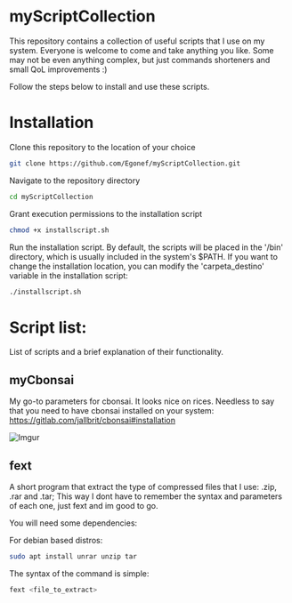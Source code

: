 # myScriptCollection

This repository contains a collection of useful scripts that I use on my system. 
Everyone is welcome to come and take anything you like. 
Some may not be even anything complex, but just commands shorteners and small QoL improvements :) 

Follow the steps below to install and use these scripts.


# Installation


 Clone this repository to the location of your choice
```bash
git clone https://github.com/Egonef/myScriptCollection.git
```
 Navigate to the repository directory
```bash
cd myScriptCollection
```
 Grant execution permissions to the installation script
```bash
chmod +x installscript.sh
```
 Run the installation script.
 By default, the scripts will be placed in the '/bin' directory, which is usually included in the system's $PATH.
 If you want to change the installation location, you can modify the 'carpeta_destino' variable in the installation script:
```bash
./installscript.sh
```

# Script list:

List of scripts and a brief explanation of their functionality.

## myCbonsai

My go-to parameters for cbonsai. It looks nice on rices.
Needless to say that you need to have cbonsai installed on your system: https://gitlab.com/jallbrit/cbonsai#installation




![Imgur](https://i.imgur.com/loGfYQq.png)




## fext

A short program that extract the type of compressed files that I use: .zip, .rar and .tar; This way I dont have to remember the syntax and 
parameters of each one, just fext and im good to go.

You will need some dependencies:

For debian based distros:
```bash
sudo apt install unrar unzip tar
```
The syntax of the command is simple:
```bash
fext <file_to_extract>
```




